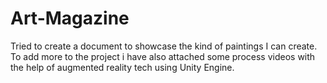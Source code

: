 # Art-Magazine
Tried to create a document to showcase the kind of paintings I can create. To add more to the project i have also attached some process videos with the help of augmented reality tech using Unity Engine.
